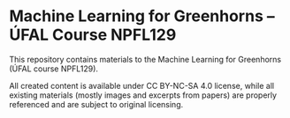 # Machine Learning for Greenhorns – ÚFAL Course NPFL129
This repository contains materials to the Machine Learning for Greenhorns (ÚFAL course NPFL129).

All created content is available under CC BY-NC-SA 4.0 license, while all existing materials (mostly images and excerpts from papers) are properly referenced and are subject to original licensing.
